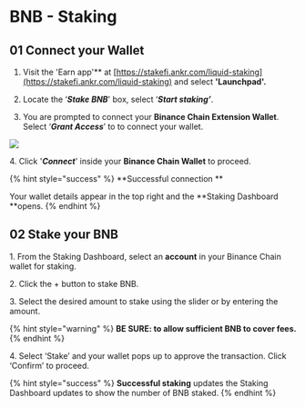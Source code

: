 # BNB - Staking

## 01 **Connect your Wallet** <a href="#connect-your-wallet" id="connect-your-wallet"></a>

1. Visit the 'Earn app'** at [https://stakefi.ankr.com/liquid-staking](https://stakefi.ankr.com/liquid-staking) and select **'Launchpad'.**

2. Locate the ‘_**Stake BNB**_' box, select ‘_**Start staking’**_.

3. You are prompted to connect your **Binance Chain Extension Wallet**.\
Select ‘_**Grant Access**_’ to to connect your wallet.

![](@site/static/img/connect-binance-wallet.png)

4\. Click '_**Connect**_' inside your **Binance Chain Wallet** to proceed.

{% hint style="success" %}
\*\*Successful connection \*\*

Your wallet details appear in the top right and the \*\*Staking Dashboard \*\*opens.
{% endhint %}

## 02 Stake your BNB <a href="#stake-your-bnb" id="stake-your-bnb"></a>

1\. From the Staking Dashboard, select an **account** in your Binance Chain wallet for staking.

2\. Click the + button to stake BNB.

3\. Select the desired amount to stake using the slider or by entering the amount.

{% hint style="warning" %}
**BE SURE: to allow sufficient BNB to cover fees.**
{% endhint %}

4\. Select ‘Stake’ and your wallet pops up to approve the transaction. Click ‘Confirm’ to proceed.

{% hint style="success" %}
**Successful staking** updates the Staking Dashboard updates to show the number of BNB staked.
{% endhint %}
